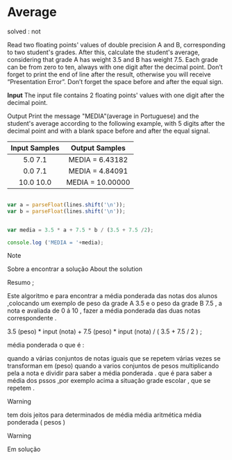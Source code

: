 
# Average 
solved : not 

<p> Read two floating points' values of double precision A and B, corresponding to two student's grades. After this, calculate the student's average, considering that grade A has weight 3.5 and B has weight 7.5. Each grade can be from zero to ten, always with one digit after the decimal point. Don’t forget to print the end of line after the result, otherwise you will receive “Presentation Error”. Don’t forget the space before and after the equal sign.</p>

<p><strong>Input</strong>
The input file contains 2 floating points' values with one digit after the decimal point. </p>

<p>Output
Print the message "MEDIA"(average in Portuguese) and the student's average according to the following example, with 5 digits after the decimal point and with a blank space before and after the equal signal.</p>


|Input Samples	|Output Samples|
|:--:|:--:|
| 5.0  7.1  | MEDIA = 6.43182 |
| 0.0  7.1  | MEDIA = 4.84091 |
| 10.0 10.0 | MEDIA = 10.00000 |

```javascript 

var a = parseFloat(lines.shift('\n'));
var b = parseFloat(lines.shift('\n'));


var media = 3.5 * a + 7.5 * b / (3.5 + 7.5 /2);

console.log ('MEDIA = '+media);

```
>[!NOTE]
> Sobre a encontrar a solução
> About the solution 

Resumo ;

Este algoritmo e para encontrar a média ponderada das notas dos alunos  ,colocando um exemplo de peso  da grade  A 3.5 e o peso da grade B 7.5  , a nota e avaliada de 0 á 10 , fazer a média ponderada  das duas notas correspondente .


3.5 (peso) * input (nota) + 7.5 (peso) * input (nota) / ( 3.5 + 7.5 / 2 ) ;

média ponderada o que é : 

quando a várias conjuntos de notas iguais que se repetem várias vezes se  transforman em (peso) quando a varios conjuntos de pesos multiplicando pela a nota e dividir para saber a média ponderada .
que é para saber a média dos pssos ,por exemplo acima a situação grade escolar ,  que se repetem .


>[!Warning]
> tem dois jeitos para determinados de média
> média aritmética 
> média ponderada ( pesos )






> [!WARNING] 
> Em solução
